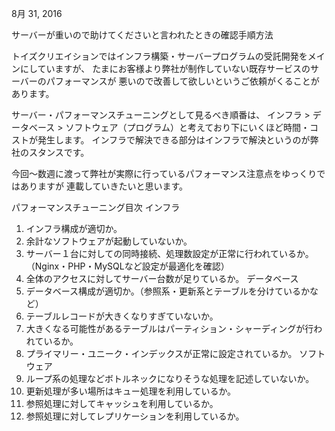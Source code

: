8月 31, 2016

サーバーが重いので助けてくださいと言われたときの確認手順方法




トイズクリエイションではインフラ構築・サーバープログラムの受託開発をメインにしていますが、
たまにお客様より弊社が制作していない既存サービスのサーバーのパフォーマンスが
悪いので改善して欲しいというご依頼がくることがあります。

サーバー・パフォーマンスチューニングとして見るべき順番は、
インフラ > データベース > ソフトウェア（プログラム）と考えており下にいくほど時間・コストが発生します。
インフラで解決できる部分はインフラで解決というのが弊社のスタンスです。

今回〜数週に渡って弊社が実際に行っているパフォーマンス注意点をゆっくりではありますが
連載していきたいと思います。

パフォーマンスチューニング目次
インフラ
1. インフラ構成が適切か。
2. 余計なソフトウェアが起動していないか。
3. サーバー１台に対しての同時接続、処理数設定が正常に行われているか。（Nginx・PHP・MySQLなど設定が最適化を確認）
4. 全体のアクセスに対してサーバー台数が足りているか。
データベース
1. データベース構成が適切か。（参照系・更新系とテーブルを分けているかなど）
2. テーブルレコードが大きくなりすぎていないか。
3. 大きくなる可能性があるテーブルはパーティション・シャーディングが行われているか。
4. プライマリー・ユニーク・インデックスが正常に設定されているか。
ソフトウェア
1. ループ系の処理などボトルネックになりそうな処理を記述していないか。
2. 更新処理が多い場所はキュー処理を利用しているか。
3. 参照処理に対してキャッシュを利用しているか。
4. 参照処理に対してレプリケーションを利用しているか。